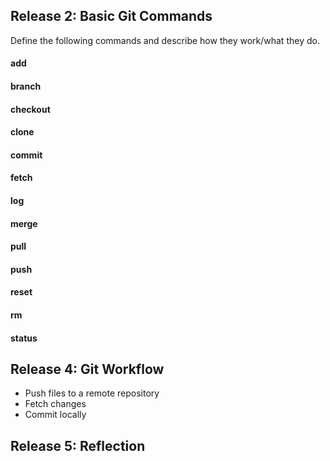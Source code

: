## Release 2: Basic Git Commands
Define the following commands and describe how they work/what they do.  


#### add
<!-- This will add a file to the commit -->

#### branch
<!-- branch will tell you what local branchs are available to you, if you follow this with a new name, you can create a new branch -->

#### checkout
<!-- this will switch you to a branch that you want -->

#### clone
<!-- this will copy a file/project for you to work on in your local repo -->

#### commit
<!-- this will "commit" all of the contect that you have added and save it.  This will give you a fresh slate for new changes to be made -->

#### fetch
<!-- this will sync changes from a cloned repo to update you local repo.  It will tell you what changed and allow you to then merge, move them to other branchs, and other things that I am not totaly up to par on yet. -->

#### log
<!-- this will display all changes made to file, in chronological order.  It will tell you the auther, what got changed, and the auther.   -->

#### merge
<!-- this will merge you current branch with another. -->

#### pull
<!-- This comines the fetch and merge command -->

#### push
<!-- this will push any local changes to a remote repo -->

#### reset
<!-- this can do three things, it can reset the staging area, it can undo a commit and put them back to the stadged status, or it can completely undo a commit and reset the working directory back to what it was prior to the last commit.  -->

#### rm
<!-- this will remove a staged file from the next commit WITHOUT resetting the file. -->

#### status

<!-- this will tell you the status of you staging area and what changes need to be committed. -->

## Release 4: Git Workflow

- Push files to a remote repository
- Fetch changes
- Commit locally

## Release 5: Reflection

<!-- This was an interesting challenge to have and I will try to just use the command line moving forward.  I have been using the github app, and while convenient, it doesn't feel like you have the same control as you do through the command line.  I found a usefull resource at gitref.org/basic that I will certainly going back to.